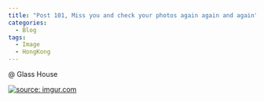 ```yaml
---
title: "Post 101, Miss you and check your photos again again and again"
categories:
  - Blog
tags:
  - Image
  - HongKong
---
```


@ Glass House

<a href="https://imgur.com/V509Gf0"><img src="https://i.imgur.com/V509Gf0.jpg" title="source: imgur.com" /></a>

<script src="https://utteranc.es/client.js"
        repo="serendipityinlife/serendipityinlife.github.io"
        issue-term="pathname"
        theme="github-light"
        crossorigin="anonymous"
        async>
</script>

